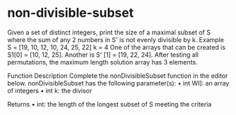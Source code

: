 # non-divisible-subset

Given a set of distinct integers, print the size of a maximal subset of S where the sum of any 2 numbers in S' is 
not evenly divisible by k.
Example
S = [19, 10, 12, 10, 24, 25, 22] k = 4
One of the arrays that can be created is S1[0] = [10, 12, 25]. Another is S' [1] = [19, 22, 24]. After testing all 
permutations, the maximum length solution array has 3 elements.


Function Description
Complete the nonDivisibleSubset function in the editor below.
nonDivisibleSubset has the following parameter(s):
• int WI]: an array of integers
• int k: the divisor


Returns
• int: the length of the longest subset of S meeting the criteria
